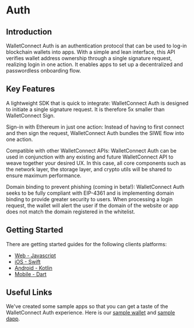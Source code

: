 # Auth

## Introduction

WalletConnect Auth is an authentication protocol that can be used to log-in blockchain wallets into apps. With a simple and lean interface, this API verifies wallet address ownership through a single signature request, realizing login in one action. It enables apps to set up a decentralized and passwordless onboarding flow.

## Key Features

A lightweight SDK that is quick to integrate: WalletConnect Auth is designed to initiate a single signature request. It is therefore 5x smaller than WalletConnect Sign.

Sign-in with Ethereum in just one action: Instead of having to first connect and then sign the request, WalletConnect Auth bundles the SIWE flow into one action.

Compatible with other WalletConnect APIs: WalletConnect Auth can be used in conjunction with any existing and future WalletConnect API to weave together your desired UX. In this case, all core components such as the network layer, the storage layer, and crypto utils will be shared to ensure maximum performance.

Domain binding to prevent phishing (coming in beta!): WalletConnect Auth seeks to be fully compliant with EIP-4361 and is implementing domain binding to provide greater security to users. When processing a login request, the wallet will alert the user if the domain of the website or app does not match the domain registered in the whitelist.

## Getting Started

There are getting started guides for the following clients platforms:

- [Web - Javascript](../javascript/auth/installation.md)
- [iOS - Swift](../swift/auth/installation.md)
- [Android - Kotlin](../kotlin/auth/installation.md)
- [Mobile - Dart](../dart/dapps/auth/installation.md)

## Useful Links

We've created some sample apps so that you can get a taste of the WalletConnect Auth experience. Here is our [sample wallet](https://react-auth-wallet.walletconnect.com/) and [sample dapp](https://react-auth-dapp.walletconnect.com/).
